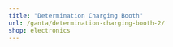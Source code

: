 ```yaml
---
title: "Determination Charging Booth"
url: /ganta/determination-charging-booth-2/
shop: electronics
---
```

